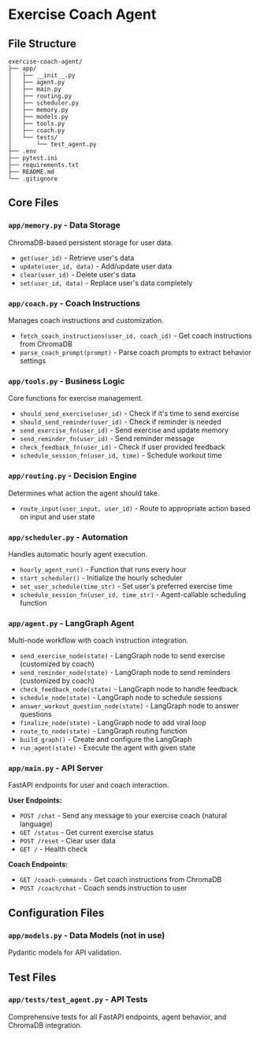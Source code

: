 # Exercise Coach Agent

## File Structure

```
exercise-coach-agent/
├── app/
│   ├── __init__.py
│   ├── agent.py
│   ├── main.py
│   ├── routing.py
│   ├── scheduler.py
│   ├── memory.py
│   ├── models.py
│   ├── tools.py
│   ├── coach.py
│   └── tests/
│       └── test_agent.py
├── .env
├── pytest.ini
├── requirements.txt
├── README.md
└── .gitignore
```

## Core Files

### `app/memory.py` - Data Storage
ChromaDB-based persistent storage for user data.
- `get(user_id)` - Retrieve user's data
- `update(user_id, data)` - Add/update user data  
- `clear(user_id)` - Delete user's data
- `set(user_id, data)` - Replace user's data completely

### `app/coach.py` - Coach Instructions
Manages coach instructions and customization.
- `fetch_coach_instructions(user_id, coach_id)` - Get coach instructions from ChromaDB
- `parse_coach_prompt(prompt)` - Parse coach prompts to extract behavior settings

### `app/tools.py` - Business Logic
Core functions for exercise management.
- `should_send_exercise(user_id)` - Check if it's time to send exercise
- `should_send_reminder(user_id)` - Check if reminder is needed
- `send_exercise_fn(user_id)` - Send exercise and update memory
- `send_reminder_fn(user_id)` - Send reminder message
- `check_feedback_fn(user_id)` - Check if user provided feedback
- `schedule_session_fn(user_id, time)` - Schedule workout time

### `app/routing.py` - Decision Engine
Determines what action the agent should take.
- `route_input(user_input, user_id)` - Route to appropriate action based on input and user state

### `app/scheduler.py` - Automation
Handles automatic hourly agent execution.
- `hourly_agent_run()` - Function that runs every hour
- `start_scheduler()` - Initialize the hourly scheduler
- `set_user_schedule(time_str)` - Set user's preferred exercise time
- `schedule_session_fn(user_id, time_str)` - Agent-callable scheduling function

### `app/agent.py` - LangGraph Agent
Multi-node workflow with coach instruction integration.
- `send_exercise_node(state)` - LangGraph node to send exercise (customized by coach)
- `send_reminder_node(state)` - LangGraph node to send reminders (customized by coach)
- `check_feedback_node(state)` - LangGraph node to handle feedback
- `schedule_node(state)` - LangGraph node to schedule sessions
- `answer_workout_question_node(state)` - LangGraph node to answer questions
- `finalize_node(state)` - LangGraph node to add viral loop
- `route_to_node(state)` - LangGraph routing function
- `build_graph()` - Create and configure the LangGraph
- `run_agent(state)` - Execute the agent with given state

### `app/main.py` - API Server
FastAPI endpoints for user and coach interaction.

**User Endpoints:**
- `POST /chat` - Send any message to your exercise coach (natural language)
- `GET /status` - Get current exercise status
- `POST /reset` - Clear user data
- `GET /` - Health check

**Coach Endpoints:**
- `GET /coach-commands` - Get coach instructions from ChromaDB
- `POST /coach/chat` - Coach sends instruction to user

## Configuration Files

### `app/models.py` - Data Models (not in use)
Pydantic models for API validation.

## Test Files

### `app/tests/test_agent.py` - API Tests
Comprehensive tests for all FastAPI endpoints, agent behavior, and ChromaDB integration.

